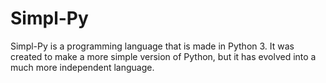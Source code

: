 # Simpl-Py
Simpl-Py is a programming language that is made in Python 3. It was created to make a more simple version of Python, but it has evolved into a much more independent language.
